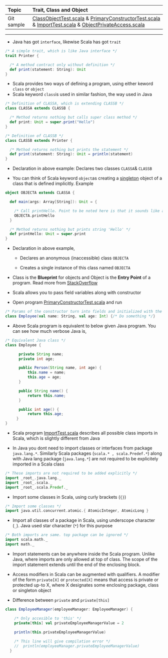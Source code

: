 | Topic | Trait, Class and Object |
| :--- | :--- |
| Git sample | [ClassObjectTest.scala](https://github.com/inbravo/scala-src/blob/master/src/main/scala/com/inbravo/lang/ClassObjectTest.scala) & [PrimaryConstructorTest.scala](https://github.com/inbravo/scala-src/blob/master/src/main/scala/com/inbravo/lang/PrimaryConstructorTest.scala) & [ImportTest.scala](https://github.com/inbravo/scala-src/blob/master/src/main/scala/com/inbravo/lang/ImportTest.scala) & [ObjectPrivateAccess.scala](https://github.com/inbravo/scala-src/blob/master/src/main/scala/com/inbravo/lang/ObjectPrivateAccess.scala)|

---

* Java has got `interface`, likewise Scala has got `trait`

```scala
/* A simple trait, which is like Java interface */
trait Printer {

  /* A method contract only without definition */
  def print(statement: String): Unit
}
```

* Scala provides two ways of defining a program, using either keword `class` or `object`
* Scala keyword `class`is used in similar fashion, the way used in Java

```scala
/* Definition of CLASSA, which is extending CLASSB */
class CLASSA extends CLASSB {

  /* Method returns nothing but calls super class method */
  def print: Unit = super.print("Hello")
}

/* Definition of CLASSB */
class CLASSB extends Printer {

  /* Method returns nothing but prints the statement */
  def print(statement: String): Unit = println(statement)
}
```

* Declaration in above example: Declares two classes `CLASSA`& `CLASSB`

* You can think of Scala keyword `object`as creating a [singleton](http://en.wikipedia.org/wiki/Singleton_pattern) object of a class that is defined implicitly. Example

```scala
object OBJECTA extends CLASSA {

  def main(args: Array[String]): Unit = {

    /* Call printHello. Point to be noted here is that it sounds like a Java static method call */
    OBJECTA.printHello
  }

  /* Method returns nothing but prints string 'Hello' */
  def printHello: Unit = super.print
}
```

* Declaration in above example,

  * Declares an anonymous (inaccessible) class `OBJECTA`

  * Creates a single instance of this class named `OBJECTA`

* Class is the **Blueprint** for objects and Object is the **Entry Point** of a program. Read more from [StackOverflow](http://stackoverflow.com/questions/1755345/difference-between-object-and-class-in-scala)

* Scala allows you to pass field variables along with constructor
* Open program [PrimaryConstructorTest.scala](https://github.com/inbravo/scala-src/blob/master/src/main/scala/com/inbravo/lang/PrimaryConstructorTest.scala) and run

```scala
/* Params of the constructor turn into fields and initialized with the construction parameters */
class Employee(val name: String, val age: Int) {/* Do something */}
```
* Above Scala program is equivalent to below given Java program. You can see how much verbose Java is,

```java
/* Equivalent Java class */
class Employee { 

      private String name;
      private int age;

      public Person(String name, int age) {
          this.name = name;
          this.age = age;
      }

      public String name() { 
          return this.name; 
      }

      public int age() { 
          return this.age; 
     }
}
```

* Scala program [ImportTest.scala](https://github.com/inbravo/scala-src/blob/master/src/main/scala/com/inbravo/lang/ImportTest.scala) describes all possible class imports in Scala, which is slightly different from Java

* In Java you dont need to import classes or interfaces from package `java.lang.*`. Similarly Scala packages (`scala.* , scala.Predef.*`) along with Java lang package (`java.lang.*`) are not required to be explicitely imported in a Scala class

```scala
/* These imports are not required to be added explicitly */
import _root_.java.lang._
import _root_.scala._
import _root_.scala.Predef._
```

* Import some classes in Scala, using curly brackets (`{}`)

```scala
/* Import some classes */
import java.util.concurrent.atomic.{ AtomicInteger, AtomicLong }
```

* Import all classes of a package in Scala, using underscope character (`_`). Java used star character (`*`) for this purpose

```scala
/* Both imports are same. top package can be ignored */
import scala.math._
import math._
```

* Import statements can be anywhere inside the Scala program. Unlike Java, where imports are only allowed at top of class. The scope of the import statement extends until the end of the enclosing block.

* Access modifiers in Scala can be augmented with qualifiers. A modifier  of the form `private[X]` or `protected[X]` means that access is private or protected up-to X, where X designates some enclosing package, class or singleton object

* Difference between `private` and `private[this]` 

```scala
class EmployeeManager(employeeManager: EmployeeManager) {

    /* Only accesible to 'this' */
    private[this] val privateEmployeeManagerValue = 2

    println(this.privateEmployeeManagerValue)
    
    /* This line will give compilation error */
    //  println(employeeManager.privateEmployeeManagerValue) 
  }
```
